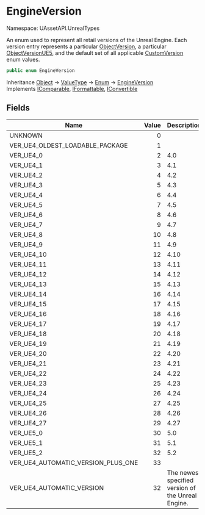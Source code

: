 # EngineVersion

Namespace: UAssetAPI.UnrealTypes

An enum used to represent all retail versions of the Unreal Engine. Each version entry represents a particular [ObjectVersion](./uassetapi.unrealtypes.objectversion.md), a particular [ObjectVersionUE5](./uassetapi.unrealtypes.objectversionue5.md), and the default set of all applicable [CustomVersion](./uassetapi.customversion.md) enum values.

```csharp
public enum EngineVersion
```

Inheritance [Object](https://docs.microsoft.com/en-us/dotnet/api/system.object) → [ValueType](https://docs.microsoft.com/en-us/dotnet/api/system.valuetype) → [Enum](https://docs.microsoft.com/en-us/dotnet/api/system.enum) → [EngineVersion](./uassetapi.unrealtypes.engineversion.md)<br>
Implements [IComparable](https://docs.microsoft.com/en-us/dotnet/api/system.icomparable), [IFormattable](https://docs.microsoft.com/en-us/dotnet/api/system.iformattable), [IConvertible](https://docs.microsoft.com/en-us/dotnet/api/system.iconvertible)

## Fields

| Name | Value | Description |
| --- | --: | --- |
| UNKNOWN | 0 |  |
| VER_UE4_OLDEST_LOADABLE_PACKAGE | 1 |  |
| VER_UE4_0 | 2 | 4.0 |
| VER_UE4_1 | 3 | 4.1 |
| VER_UE4_2 | 4 | 4.2 |
| VER_UE4_3 | 5 | 4.3 |
| VER_UE4_4 | 6 | 4.4 |
| VER_UE4_5 | 7 | 4.5 |
| VER_UE4_6 | 8 | 4.6 |
| VER_UE4_7 | 9 | 4.7 |
| VER_UE4_8 | 10 | 4.8 |
| VER_UE4_9 | 11 | 4.9 |
| VER_UE4_10 | 12 | 4.10 |
| VER_UE4_11 | 13 | 4.11 |
| VER_UE4_12 | 14 | 4.12 |
| VER_UE4_13 | 15 | 4.13 |
| VER_UE4_14 | 16 | 4.14 |
| VER_UE4_15 | 17 | 4.15 |
| VER_UE4_16 | 18 | 4.16 |
| VER_UE4_17 | 19 | 4.17 |
| VER_UE4_18 | 20 | 4.18 |
| VER_UE4_19 | 21 | 4.19 |
| VER_UE4_20 | 22 | 4.20 |
| VER_UE4_21 | 23 | 4.21 |
| VER_UE4_22 | 24 | 4.22 |
| VER_UE4_23 | 25 | 4.23 |
| VER_UE4_24 | 26 | 4.24 |
| VER_UE4_25 | 27 | 4.25 |
| VER_UE4_26 | 28 | 4.26 |
| VER_UE4_27 | 29 | 4.27 |
| VER_UE5_0 | 30 | 5.0 |
| VER_UE5_1 | 31 | 5.1 |
| VER_UE5_2 | 32 | 5.2 |
| VER_UE4_AUTOMATIC_VERSION_PLUS_ONE | 33 |  |
| VER_UE4_AUTOMATIC_VERSION | 32 | The newest specified version of the Unreal Engine. |
